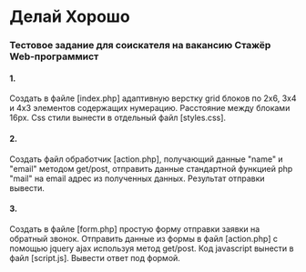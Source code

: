 # Делай Хорошо

### Тестовое задание для соискателя на вакансию Стажёр Web-программист

#### 1.
Создать в файле [index.php] адаптивную верстку grid блоков по 2х6, 3х4 и 4х3 элементов содержащих нумерацию.
Расстояние между блоками 16px.
Css стили вынести в отдельный файл [styles.css].
 
#### 2.
Создать файл обработчик [action.php], получающий данные "name" и "email" методом get/post, отправить данные стандартной функцией php "mail" на email адрес из полученных данных.
Результат отправки вывести.
 
#### 3.
Создать в файле [form.php] простую форму отправки заявки на обратный звонок.
Отправить данные из формы в файл [action.php] с помощью jquery ajax используя метод get/post.
Код javascript вынести в файл [script.js].
Вывести ответ под формой.
